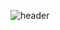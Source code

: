 ![header](https://capsule-render.vercel.app/api?type=waving&color=timeGradient&height=300&section=header&text=yakcom&fontSize=50)
